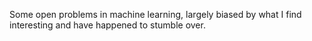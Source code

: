Some open problems in machine learning, largely biased by what I find interesting and have happened to stumble over.
